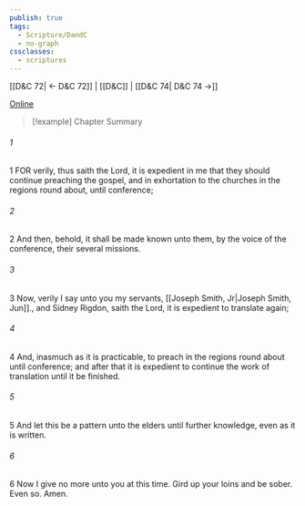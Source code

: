 ```yaml
---
publish: true
tags:
  - Scripture/DandC
  - no-graph
cssclasses:
  - scriptures
---
```

[[D&C 72| ← D&C 72]] | [[D&C]] | [[D&C 74| D&C 74 →]]

[Online](https://churchofjesuschrist.org/study/scriptures/dc-testament/dc/73?lang=eng)

>[!example] Chapter Summary
>
###### 1
1 FOR verily, thus saith the Lord, it is expedient in me that they should continue preaching the gospel, and in exhortation to the churches in the regions round about, until conference;
###### 2
2 And then, behold, it shall be made known unto them, by the voice of the conference, their several missions.
###### 3
3 Now, verily I say unto you my servants, [[Joseph Smith, Jr|Joseph Smith, Jun]]., and Sidney Rigdon, saith the Lord, it is expedient to translate again;
###### 4
4 And, inasmuch as it is practicable, to preach in the regions round about until conference; and after that it is expedient to continue the work of translation until it be finished.
###### 5
5 And let this be a pattern unto the elders until further knowledge, even as it is written.
###### 6
6 Now I give no more unto you at this time. Gird up your loins and be sober. Even so. Amen.




